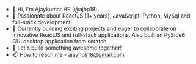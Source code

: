 - 👋 Hi, I'm Ajaykumar HP (@ajhp18).
- 👀 Passionate about ReactJS (1+ years), JavaScript, Python, MySql and full-stack development. 
- 🌱 Currently building exciting projects and eager to collaborate on innovative ReactJS and full-stack applications. Also built an PySide6 GUI  desktop application from scratch.
- 💞️ Let's build something awesome together!
- 📫 How to reach me - ajayhps18@gmail.com

<!---
Ajhp18/Ajhp18 is a ✨ special ✨ repository because its `README.md` (this file) appears on your GitHub profile.
You can click the Preview link to take a look at your changes.
--->

